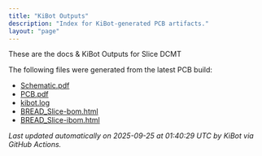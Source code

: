 ```yaml
---
title: "KiBot Outputs"
description: "Index for KiBot-generated PCB artifacts."
layout: "page"
---
```


These are the docs & KiBot Outputs for Slice DCMT

The following files were generated from the latest PCB build:

- [Schematic.pdf](./Schematic.pdf)
- [PCB.pdf](./PCB.pdf)
- [kibot.log](./kibot.log)
- [BREAD_Slice-bom.html](./BREAD_Slice-bom.html)
- [BREAD_Slice-ibom.html](./BREAD_Slice-ibom.html)

_Last updated automatically on 2025-09-25 at 01:40:29 UTC by KiBot via GitHub Actions._
